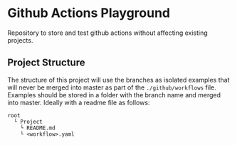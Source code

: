 # Github Actions Playground

Repository to store and test github actions without affecting existing projects.

## Project Structure

The structure of this project will use the branches as isolated examples that will never be merged into master as part of the `./github/workflows` file.  Examples should be stored in a folder with the branch name and merged into master.  Ideally with a readme file as follows:

```
root
  └ Project
    └ README.md
    └ <workflow>.yaml
```